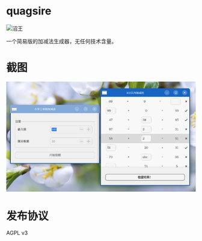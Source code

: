 # quagsire

![沼王](https://media.52poke.com/wiki/thumb/a/a4/195Quagsire.png/240px-195Quagsire.png)

一个简易版的加减法生成器，无任何技术含量。

# 截图

![截图](./resource/shot.png)

# 发布协议

AGPL v3
